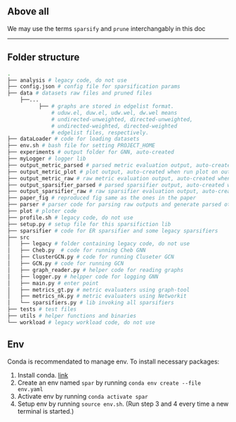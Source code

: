 ## Above all
We may use the terms ``sparsify`` and ``prune`` interchangably in this doc

------
## Folder structure
``` bash
.
├── analysis # legacy code, do not use
├── config.json # config file for sparsification params
├── data # datasets raw files and pruned files
    ├──...
          ├── # graphs are stored in edgelist format.
              # uduw.el, duw.el, udw.wel, dw.wel means 
              # undirected-unweighted, directed-unweighted,
              # undirected-weighted, directed-weighted 
              # edgelist files, respectively.
├── dataLoader # code for loading datasets
├── env.sh # bash file for setting PROJECT_HOME
├── experiments # output folder for GNN, auto-created
├── myLogger # logger lib
├── output_metric_parsed # parsed metric evaluation output, auto-created when parse output_metric_raw
├── output_metric_plot # plot output, auto-created when run plot on output_metric_parsed
├── output_metric_raw # raw metric evaluation output, auto-created when run eval
├── output_sparsifier_parsed # parsed sparsifier output, auto-created when parse output_sparsifier_raw
├── output_sparsifier_raw # raw sparsifier evaluation output, auto-created when run sparsify
├── paper_fig # reproduced fig same as the ones in the paper
├── parser # parser code for parsing raw outputs and generate parsed otuput
├── plot # ploter code
├── profile.sh # legacy code, do not use
├── setup.py # setup file for this sparsifiction lib
├── sparsifier # code for ER sparsifier and some legacy sparsifiers
├── src
│   ├── legacy # folder containing legacy code, do not use
│   ├── Cheb.py  # code for running Cheb GNN
│   ├── ClusterGCN.py # code for running Cluseter GCN
│   ├── GCN.py # code for running GCN
│   ├── graph_reader.py # helper code for reading graphs
│   ├── logger.py # helpper code for logging GNN
│   ├── main.py # enter point
│   ├── metrics_gt.py # metric evaluaters using graph-tool
│   ├── metrics_nk.py # metric evaluaters using Networkit
│   └── sparsifiers.py # lib invoking all sparsifiers
├── tests # test files
├── utils # helper functions and binaries
└── workload # legacy workload code, do not use
```




## Env

Conda is recommendated to manage env. To install necessary packages:
1. Install conda. [link](https://docs.anaconda.com/free/anaconda/install/index.html)
2. Create an env named ```spar``` by running ```conda env create --file env.yaml```
3. Activate env by running ```conda activate spar```
4. Setup env by running ```source env.sh```. (Run step 3 and 4 every time a new terminal is started.)



